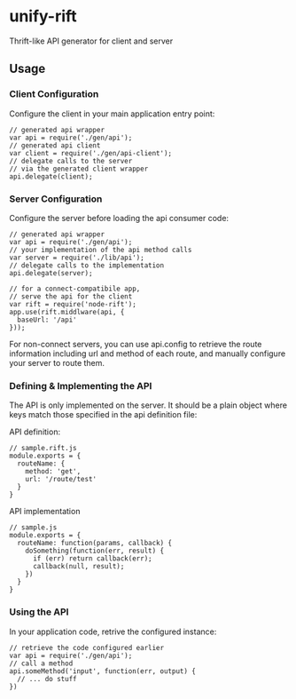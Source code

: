 unify-rift
==========

Thrift-like API generator for client and server

## Usage

### Client Configuration

Configure the client in your main application entry point:

    // generated api wrapper
    var api = require('./gen/api');
    // generated api client
    var client = require('./gen/api-client');
    // delegate calls to the server
    // via the generated client wrapper
    api.delegate(client);

### Server Configuration

Configure the server before loading the api consumer code:

    // generated api wrapper
    var api = require('./gen/api');
    // your implementation of the api method calls
    var server = require('./lib/api');
    // delegate calls to the implementation
    api.delegate(server);

    // for a connect-compatibile app,
    // serve the api for the client
    var rift = require('node-rift');
    app.use(rift.middlware(api, {
      baseUrl: '/api'
    }));

For non-connect servers, you can use api.config to retrieve
the route information including url and method of each route,
and manually configure your server to route them.


### Defining & Implementing the API

The API is only implemented on the server. It should be a plain object
where keys match those specified in the api definition file:

API definition:

    // sample.rift.js
    module.exports = {
      routeName: {
        method: 'get',
        url: '/route/test'
      }
    }

API implementation

    // sample.js
    module.exports = {
      routeName: function(params, callback) {
        doSomething(function(err, result) {
          if (err) return callback(err);
          callback(null, result);
        })
      }
    }


### Using the API

In your application code, retrive the configured instance:

    // retrieve the code configured earlier
    var api = require('./gen/api');
    // call a method
    api.someMethod('input', function(err, output) {
      // ... do stuff
    })
